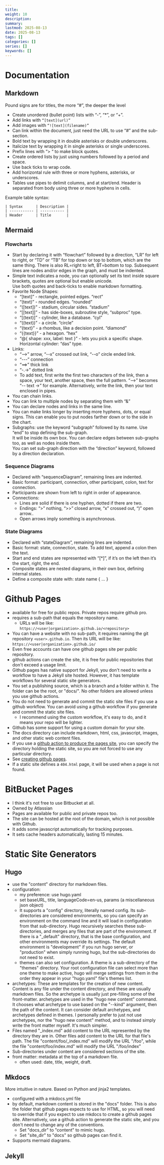 ```yaml
---
title: 
weight: 10
description: 
summary: 
lastmod: 2025-08-13
date: 2025-08-13
tags: []
categories: []
series: []
keywords: []
---
```


# Documentation
## Markdown

Pound signs are for titles, the more “#”, the deeper the level
- Create unordered (bullet point) lists with “-”, “*”, or “+”.
- Add links with `“[text](url)”`
- Add images with `“![text](filename)”`
- Can link within the document, just need the URL to use “#” and the sub-section.
- Bold text by wrapping it in double asterisks or double underscores.
- Italicize text by wrapping it in single asterisks or single underscores.
- Prefix lines with “> “ to make block quotes.
- Create ordered lists by just using numbers followed by a period and space.
- Use back ticks to wrap code.
- Add horizontal rule with three or more hyphens, asterisks, or underscores.
- Tables use pipes to delimit columns, and at start/end.  Header is separated from body using three or more hyphens in cells.

Example table syntax:
```
| Syntax      | Description |
| ----------- | ----------- |
| Header      | Title       |
```

## Mermaid

### Flowcharts

- Start by declaring it with “flowchart” followed by a direction, “LR” for left to right, or “TD” or “TB” for top down or top to bottom, 
  which are the same thing.  There is also RL=right to left, BT=bottom to top.  Subsequent lines are nodes and/or edges in the graph, 
  and must be indented.
- Simple text indicates a node, you can optionally set its text inside square brackets, quotes are optional but enable unicode.  
  Use both quotes and back-ticks to enable markdown formatting.
- Favorite Node Shapes:
  - “[text]” - rectangle, pointed edges.  “rect”
  - “(text)” - rounded edges.  “rounded”
  - “([text])” - stadium, circular sides.  “stadium”
  - “[[text]]” - has side-boxes, subroutine style,  “subproc” type.
  - “[(text)]” - cylinder, like a database.  “cyl”
  - “((text))” - a circle.  “circle”
  - “{text}” - a rhombus, like a decision point.  “diamond”
  - “{{text}}” - a hexagon.  “hex”
  - “@{ shape: xxx, label: text }” - lets you pick a specific shape.
Horizontal cylinder: “das” type.
- Links:
  - “-->” arrow, “--x” crossed out link, “--o” circle ended link.
  - “---” connection
  - “==>” thick link
  - “-.->” dotted link
  - To add text, first write the first two characters of the link, then a space, your text, another space, then the full pattern. 
    “-->” becomes “-- text →” for example.  Alternatively, write the link, then your text enclosed in pipes.
- You can chain links.
- You can link to multiple nodes by separating them with “&”
- You can declare nodes and links in the same line.
- You can make links longer by inserting more hyphens, dots, or equal signs.  This can enable you to put nodes farther down or 
  to the side in the chart.
- Subgraphs: use the keyword “subgraph” followed by its name.  Use “end” to stop defining the sub-graph.  
  It will be inside its own box.  You can declare edges between sub-graphs too, as well as nodes inside them.  
  You can set sub-graph direction with the “direction” keyword, followed by a direction declaration.

### Sequence Diagrams

- Declared with “sequenceDiagram”, remaining lines are indented.
- Basic format: participant, connection, other participant, colon, text for connection.
- Participants are shown from left to right in order of appearance.
- Connections:
  - Lines are solid if there is one hyphen, dotted if there are two.
  - Endings: “>” nothing, “>>” closed arrow, “x” crossed out, “)” open arrow..
  - Open arrows imply something is asynchronous.

### State Diagrams

- Declared with “stateDiagram”, remaining lines are indented.
- Basic format: state, connection, state.  To add text, append a colon then the text.
- Start and end states are represented with “[*]”, if it’s on the left then it’s the start, right, the end.
- Composite states are nested diagrams, in their own box, defining internal states.
- Define a composite state with: state name { … }

# Github Pages

- available for free for public repos.  Private repos require github pro.
- requires a sub-path that equals the repository name.
  - URLs will be like: `https://<user|organization>.github.io/<repository>`
- You can have a website with no sub-path, it requires naming the git repository
  `<user>.github.io`.  Then its URL will be like: `https://<user|organization>.github.io/`
- Even free accounts can have one github pages site per public repository.
- github actions can create the site, it is free for public repositories that don't exceed a 
  usage limit.
- Github pages has native support for Jekyll, you don't need to write a workflow to have a Jekyll site hosted.
  However, it has template workflows for several static site generators.
- You set a publishing source, which is a branch and a folder within it.  The folder can be the root, or "docs/".
  No other folders are allowed unless you use github actions.
- You do not need to generate and commit the static site files if you use a github workflow.
  You can avoid using a github workflow if you generate and commit the static site files.
  - I recommend using the custom workflow, it's easy to do, and it means your repo will be lighter.
- Github has some support for using a custom domain for your site.
- The docs directory can include markdown, html, css, javascript, images, and other static web content files.
- If you use a [github action to produce the pages site](https://docs.github.com/en/pages/getting-started-with-github-pages/configuring-a-publishing-source-for-your-github-pages-site), you can specify the directory holding the static
  site, so you are not forced to use any particular directory.
- See [creating github pages](https://docs.github.com/en/pages/getting-started-with-github-pages/creating-a-github-pages-site).
- If a static site defines a `404.html` page, it will be used when a page is not found.

# BitBucket Pages

- I think it's not free to use Bitbucket at all.
- Owned by Atlassian
- Pages are available for public and private repos too.
- The site can be hosted at the root of the domain, which is not possible with Github.
- It adds some javascript automatically for tracking purposes.
- It sets cache headers automatically, lasting 15 minutes.

# Static Site Generators

## Hugo

- use the "content" directory for markdown files.
- configuration:
  - my preference: use hugo.yaml
  - set baseURL, title, languageCode=en-us, params (a miscellaneous json object)
  - It supports a "config" directory, literally named config.  Its sub-directories are considered environments,
    so you can specify an environment on the command line and it will load in configuration from that sub-directory.
    Hugo recursively searches these sub-directories, and merges any files that are part of the environment.
    If there is a "_default" directory, that is the base configuration, and other environments may override its settings.
    The default environment is "development" if you run hugo server, or "production" when simply running hugo, but 
    the sub-directories do not need to exist.
  - themes can also set configuration.  A theme is a sub-directory of the "themes" directory.  Your root
    configuration file can select more than one theme to make active, hugo will merge settings from them in the order
    they appear in your "hugo.yaml" file's themes list.
- archetypes: These are templates for the creation of new content.  Content is any file under the content directory, and
  these are usually markdown files.  So the archetype is usually just pre-filling some of the front-matter. 
  archetypes are used in the "hugo new content" command.  It chooses what archetype to 
  use based on the "--kind" argument, then the path of the content.  It can consider default archetypes, and archetypes
  defined in themes.  I personally prefer to just not use archetypes, nor the "hugo new content" method, and to instead
  simply write the front matter myself.  It's much simpler.
- Files named "_index.md" add content to the URL represented by the directory they are in.  Other files add content to the 
  URL for that file's path.  The file "content/foo/_index.md" will modify the URL "/foo", while the file "content/foo/index.md" 
  will modify the URL "/foo/index"
- Sub-directories under content are considered sections of the site.
- front matter: metadata at the top of a markdown file.
  - often used: date, title, weight, draft.

## Mkdocs

More intuitive in nature.  Based on Python and jinja2 templates.
- configured with a mkdocs.yml file
- by default, markdown content is stored in the "docs" folder.  This is also the folder that
  github pages expects to use for HTML, so you will need to override that if you expect to use
  mkdocs to create a github pages site.  Alternatively, use a github action to generate the
  static site, and you don't need to change any of the conventions. 
  - Set "docs_dir" to "content" to mimic hugo.
  - Set "site_dir" to "docs" so github pages can find it.
- Supports mermaid diagrams.

## Jekyll

